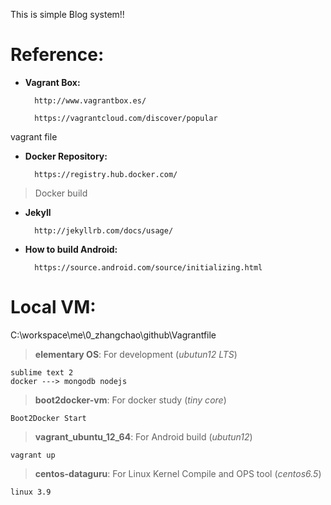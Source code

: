 This is simple Blog system!!


# Reference: #

- **Vagrant Box:**

    	http://www.vagrantbox.es/

    	https://vagrantcloud.com/discover/popular



vagrant file 


- **Docker Repository:**

		https://registry.hub.docker.com/

> Docker build 
> 

- **Jekyll**

		http://jekyllrb.com/docs/usage/

 
- **How to build Android:** 

		https://source.android.com/source/initializing.html


# Local VM: #

C:\workspace\me\0_zhangchao\github\Vagrantfile

> **elementary OS**: For development  (*ubutun12 LTS*)

	sublime text 2 
	docker ---> mongodb nodejs 


> **boot2docker-vm**: For docker study (*tiny core*)

	Boot2Docker Start

> **vagrant_ubuntu_12_64**: For Android build (*ubutun12*)

	vagrant up 

>**centos-dataguru**: For Linux Kernel Compile and OPS tool (*centos6.5*)

	linux 3.9 